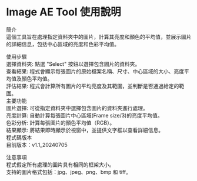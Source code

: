 # Image AE Tool 使用說明  
簡介  
這個工具旨在處理指定資料夾中的圖片，計算其亮度和顏色的平均值，並展示圖片的詳細信息，包括中心區域的亮度和色彩平均值。  
  
使用步驟  
選擇資料夾: 點選 "Select" 按鈕以選擇包含圖片的資料夾。  
查看結果: 程式會顯示每張圖片的原始檔案名稱、尺寸、中心區域的大小、亮度平均值及顏色平均值。  
評估結果: 程式會計算所有圖片的平均亮度及其範圍，並判斷是否通過給定的範圍。  
主要功能  
圖片選擇: 可從指定資料夾中選擇包含圖片的資料夾進行處理。  
亮度計算: 自動計算每張圖片中心區域(Frame size/3)的亮度平均值。  
色彩分析: 計算每張圖片的顏色平均值（RGB）。  
結果顯示: 將結果即時顯示於視窗中，並提供文字框以查看詳細信息。  
程式碼版本  
目前版本：v1.1_20240705    
  
注意事項  
程式假定所有處理的圖片具有相同的框架大小。  
支持的圖片格式包括：jpg、jpeg、png、bmp 和 tiff。  
